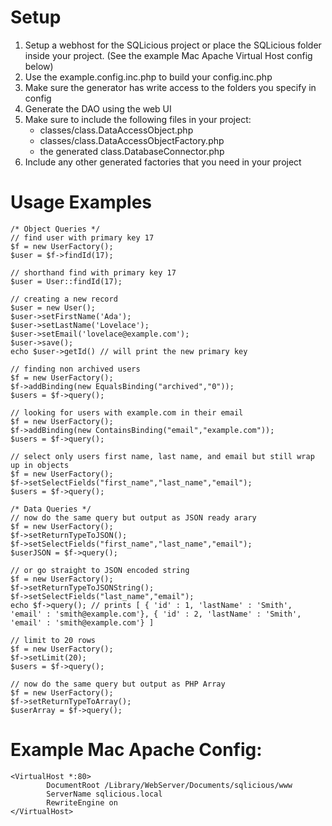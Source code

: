 

Setup
=============

1. Setup a webhost for the SQLicious project or place the SQLicious folder inside your project. (See the example Mac Apache Virtual Host config below)
2. Use the example.config.inc.php to build your config.inc.php
3. Make sure the generator has write access to the folders you specify in config
4. Generate the DAO using the web UI
5. Make sure to include the following files in your project:
	* classes/class.DataAccessObject.php
	* classes/class.DataAccessObjectFactory.php
	* the generated class.DatabaseConnector.php
6. Include any other generated factories that you need in your project

Usage Examples
==============

	/* Object Queries */
	// find user with primary key 17
	$f = new UserFactory();
	$user = $f->findId(17);
	
	// shorthand find with primary key 17
	$user = User::findId(17);
	
	// creating a new record
	$user = new User();
	$user->setFirstName('Ada');
	$user->setLastName('Lovelace');
	$user->setEmail('lovelace@example.com');
	$user->save();
	echo $user->getId() // will print the new primary key

	// finding non archived users
	$f = new UserFactory();
	$f->addBinding(new EqualsBinding("archived","0"));
	$users = $f->query();
	
	// looking for users with example.com in their email
	$f = new UserFactory();
	$f->addBinding(new ContainsBinding("email","example.com"));
	$users = $f->query();
	
	// select only users first name, last name, and email but still wrap up in objects
	$f = new UserFactory();
	$f->setSelectFields("first_name","last_name","email");
	$users = $f->query();
	
	/* Data Queries */
	// now do the same query but output as JSON ready arary
	$f = new UserFactory();
	$f->setReturnTypeToJSON();
	$f->setSelectFields("first_name","last_name","email");
	$userJSON = $f->query();
	
	// or go straight to JSON encoded string
	$f = new UserFactory();
	$f->setReturnTypeToJSONString();
	$f->setSelectFields("last_name","email");
	echo $f->query(); // prints [ { 'id' : 1, 'lastName' : 'Smith', 'email' : 'smith@example.com'}, { 'id' : 2, 'lastName' : 'Smith', 'email' : 'smith@example.com'} ]
	
	// limit to 20 rows
	$f = new UserFactory();
	$f->setLimit(20);
	$users = $f->query();
	
	// now do the same query but output as PHP Array
	$f = new UserFactory();
	$f->setReturnTypeToArray();
	$userArray = $f->query();
	

Example Mac Apache Config:
=============
	<VirtualHost *:80>
	        DocumentRoot /Library/WebServer/Documents/sqlicious/www
	        ServerName sqlicious.local
	        RewriteEngine on
	</VirtualHost>